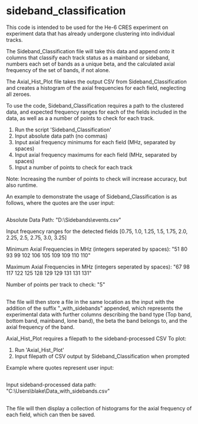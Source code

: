 # sideband_classification


This code is intended to be used for the He-6 CRES experiment on experiment data that has already undergone clustering into individual tracks.

The Sideband_Classification file will take this data and append onto it columns that classify each track status as a mainband or sideband, numbers each set of bands as a unique beta, and the calculated axial frequency of the set of bands, if not alone.

The Axial_Hist_Plot file takes the output CSV from Sideband_Classification and creates a histogram of the axial frequencies for each field, neglecting all zeroes.



To use the code, Sideband_Classification requires a path to the clustered data, and expected frequency ranges for each of the fields included in the data, as well as a a number of points to check for each track.

1. Run the script 'Sideband_Classification'
2. Input absolute data path (no commas)
3. Input axial frequency minimums for each field (MHz, separated by spaces)
4. Input axial frequency maximums for each field (MHz, separated by spaces)
5. Input a number of points to check for each track

Note: Increasing the number of points to check will increase accuracy, but also runtime.

An example to demonstrate the usage of Sideband_Classification is as follows, where the quotes are the user input:

##
Absolute Data Path: "D:\Sidebands\events.csv"

Input frequency ranges for the detected fields [0.75, 1.0, 1.25, 1.5, 1.75, 2.0, 2.25, 2.5, 2.75, 3.0, 3.25]

Minimum Axial Frequencies in MHz (integers seperated by spaces): "51 80 93 99 102 106 105 109 109 110 110"

Maximum Axial Frequencies in MHz (integers seperated by spaces): "67 98 117 122 125 128 129 129 131 131 131"

Number of points per track to check: "5"
##

The file will then store a file in the same location as the input with the addition of the suffix "_with_sidebands" appended, which represents the experimental data with further columns describing the band type (Top band, bottom band, mainband, lone band), the beta the band belongs to, and the axial frequency of the band.



Axial_Hist_Plot requires a filepath to the sideband-processed CSV
To plot:

1. Run 'Axial_Hist_Plot'
2. Input filepath of CSV output by Sideband_Classification when prompted

Example where quotes represent user input:

##
Input sideband-processed data path: "C:\Users\blake\Data_with_sidebands.csv"
##

The file will then display a collection of histograms for the axial frequency of each field, which can then be saved.
